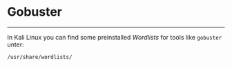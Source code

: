 # Gobuster

---

In Kali Linux you can find some preinstalled *Wordlists* for tools like `gobuster` unter:
````bash
/usr/share/wordlists/
````

